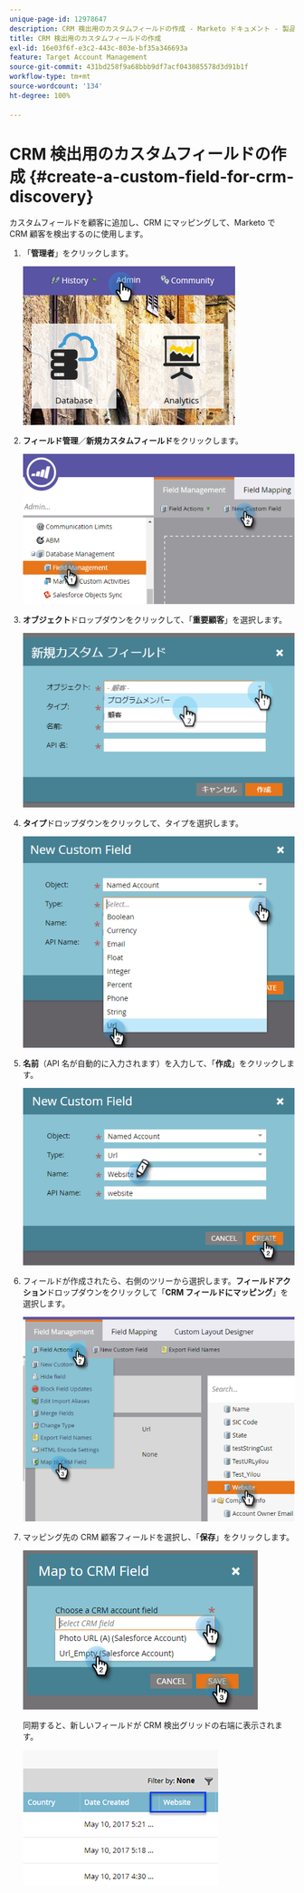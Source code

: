 ```yaml
---
unique-page-id: 12978647
description: CRM 検出用のカスタムフィールドの作成 - Marketo ドキュメント - 製品ドキュメント
title: CRM 検出用のカスタムフィールドの作成
exl-id: 16e03f6f-e3c2-443c-803e-bf35a346693a
feature: Target Account Management
source-git-commit: 431bd258f9a68bbb9df7acf043085578d3d91b1f
workflow-type: tm+mt
source-wordcount: '134'
ht-degree: 100%

---
```


# CRM 検出用のカスタムフィールドの作成 {#create-a-custom-field-for-crm-discovery}

カスタムフィールドを顧客に追加し、CRM にマッピングして、Marketo で CRM 顧客を検出するのに使用します。

1. 「**管理者**」をクリックします。

   ![](assets/admin.png)

1. **フィールド管理**／**新規カスタムフィールド**&#x200B;をクリックします。

   ![](assets/two-4.png)

1. **オブジェクト**&#x200B;ドロップダウンをクリックして、「**重要顧客**」を選択します。

   ![](assets/three-3.png)

1. **タイプ**&#x200B;ドロップダウンをクリックして、タイプを選択します。

   ![](assets/four-3.png)

1. **名前**（API 名が自動的に入力されます）を入力して、「**作成**」をクリックします。

   ![](assets/five-3.png)

1. フィールドが作成されたら、右側のツリーから選択します。**フィールドアクション**&#x200B;ドロップダウンをクリックして「**CRM フィールドにマッピング**」を選択します。

   ![](assets/six-2.png)

1. マッピング先の CRM 顧客フィールドを選択し、「**保存**」をクリックします。

   ![](assets/seven-1.png)

   同期すると、新しいフィールドが CRM 検出グリッドの右端に表示されます。

   ![](assets/eight.png)
